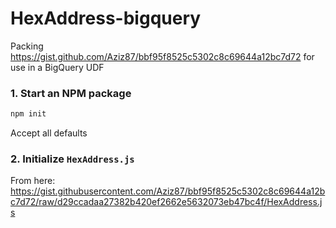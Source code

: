 # HexAddress-bigquery
Packing https://gist.github.com/Aziz87/bbf95f8525c5302c8c69644a12bc7d72 for use in a BigQuery UDF

### 1. Start an NPM package

```bash
npm init
```

Accept all defaults

### 2. Initialize `HexAddress.js`

From here: https://gist.githubusercontent.com/Aziz87/bbf95f8525c5302c8c69644a12bc7d72/raw/d29ccadaa27382b420ef2662e5632073eb47bc4f/HexAddress.js
